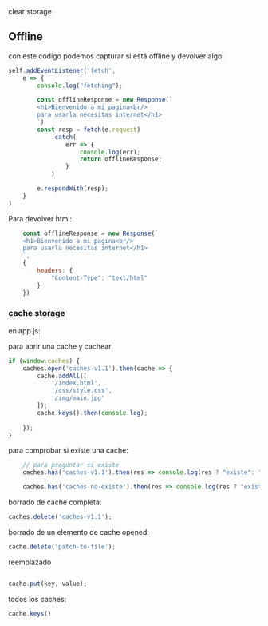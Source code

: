 clear storage

## Offline

con este código podemos capturar si está offline y devolver algo:


```javascript
self.addEventListener('fetch',
    e => {
        console.log("fetching");

        const offlineResponse = new Response(`
        <h1>Bienvenido a mi pagina<br/>
        para usarla necesitas internet</h1>
        `)
        const resp = fetch(e.request)
            .catch(
                err => {
                    console.log(err);
                    return offlineResponse;
                }
            )

        e.respondWith(resp);
    }
)
```

Para devolver html:

```javascript
    const offlineResponse = new Response(`
    <h1>Bienvenido a mi pagina<br/>
    para usarla necesitas internet</h1>
    `, 
    {
        headers: {
            "Content-Type": "text/html"
        }
    })
```

### cache storage

en app.js:

para abrir una cache y cachear

```javascript
if (window.caches) {
    caches.open('caches-v1.1').then(cache => {
        cache.addAll([
            '/index.html',
            '/css/style.css',
            '/img/main.jpg'
        ]);
        cache.keys().then(console.log);
        
    });
}
```

para comprobar si existe una cache:

```javascript
    // para preguntar si existe
    caches.has('caches-v1.1').then(res => console.log(res ? "existe": "no existe"));

    caches.has('caches-no-existe').then(res => console.log(res ? "existe": "no existe"));
```

borrado de cache completa:

```javascript
caches.delete('caches-v1.1');
```

borrado de un elemento de cache opened:

```javascript
cache.delete('patch-to-file');
```

reemplazado 
```javascript

cache.put(key, value);

```

todos los caches:

```javascript
cache.keys()
```




